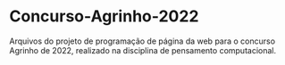 # Concurso-Agrinho-2022
Arquivos do projeto de programação de página da web para o concurso Agrinho de 2022, realizado na disciplina de pensamento computacional.
